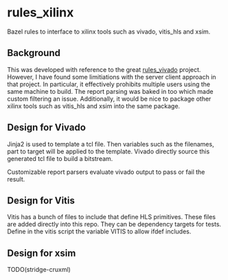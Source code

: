 # rules_xilinx

Bazel rules to interface to xilinx tools such as vivado, vitis_hls and xsim.

## Background

This was developed with reference to the great [rules_vivado](https://github.com/agoessling/rules_vivado) project.
However, I have found some limitiations with the server client approach in that project.
In particular, it effectively prohibits multiple users using the same machine to build.
The report parsing was baked in too which made custom filtering an issue.
Additionally, it would be nice to package other xilinx tools such as vitis_hls and xsim into the same package.

## Design for Vivado

Jinja2 is used to template a tcl file. Then variables such as the filenames, part to target will be applied to the template.
Vivado directly source this generated tcl file to build a bitstream.

Customizable report parsers evaluate vivado output to pass or fail the result.

## Design for Vitis

Vitis has a bunch of files to include that define HLS primitives. These files are added directly into this repo.
They can be dependency targets for tests. Define in the vitis script the variable VITIS to allow ifdef includes.

## Design for xsim

TODO(stridge-cruxml)
